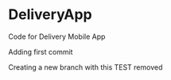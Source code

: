 # DeliveryApp
Code for Delivery Mobile App

Adding first commit

Creating a new branch with this TEST removed
